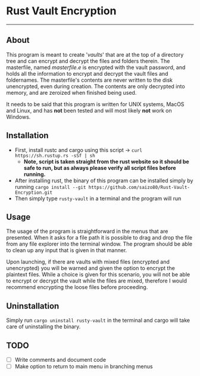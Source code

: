 # Rust Vault Encryption
***
## About
This program is meant to create '*vaults*' that are at the top of a directory tree and can encrypt and decrypt the files and folders therein. The masterfile, named *masterfile.e* is encrypted with the vault password, and holds all the information to encrypt and decrypt the vault files and foldernames. The masterfile's contents are never written to the disk unencrypted, even during creation. The contents are only decrypted into memory, and are zeroized when finished being used.

It needs to be said that this program is written for UNIX systems, MacOS and Linux, and has **not** been tested and will most likely **not** work on Windows.

## Installation
- First, install rustc and cargo using this script -> `curl https://sh.rustup.rs -sSf | sh` 
	- **Note, script is taken straight from the rust website so it should be safe to run, but as always please verify all script files before running.**
- After installing rust, the binary of this program can be installed simply by running `cargo install --git https://github.com/saizo80/Rust-Vault-Encryption.git`
- Then simply type `rusty-vault` in a terminal and the program will run

## Usage
The usage of the program is straightforward in the menus that are presented. When it asks for a file path it is possible to drag and drop the file from any file explorer into the terminal window. The program should be able to clean up any input that is given in that manner.

Upon launching, if there are vaults with mixed files (encrypted and unencrypted) you will be warned and given the option to encrypt the plaintext files. While a choice is given for this scenario, you will not be able to encrypt or decrypt the vault while the files are mixed, therefore I would recommend encrypting the loose files before proceeding. 

## Uninstallation
Simply run `cargo uninstall rusty-vault` in the terminal and cargo will take care of uninstalling the binary.

## TODO
- [ ] Write comments and document code
- [ ] Make option to return to main menu in branching menus
